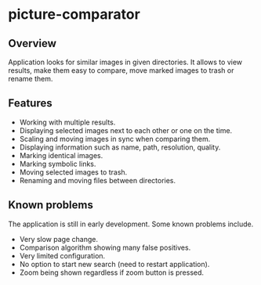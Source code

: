 # picture-comparator

## Overview

Application looks for similar images in given directories. It allows to view results, make them easy to compare, move marked images to trash or rename them.

## Features

- Working with multiple results.
- Displaying selected images next to each other or one on the time.
- Scaling and moving images in sync when comparing them.
- Displaying information such as name, path, resolution, quality.
- Marking identical images.
- Marking symbolic links.
- Moving selected images to trash.
- Renaming and moving files between directories.

## Known problems

The application is still in early development. Some known problems include.

- Very slow page change.
- Comparison algorithm showing many false positives.
- Very limited configuration. 
- No option to start new search (need to restart application).
- Zoom being shown regardless if zoom button is pressed.
